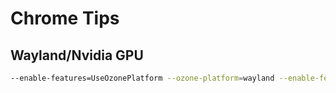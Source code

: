 # Chrome Tips

## Wayland/Nvidia GPU

```bash
--enable-features=UseOzonePlatform --ozone-platform=wayland --enable-features=Vulkan
```
